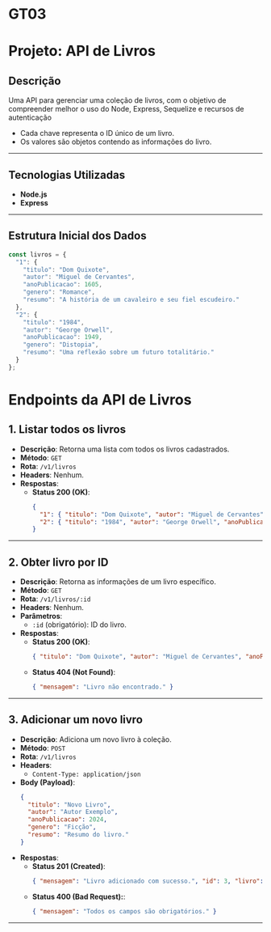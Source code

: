 # GT03
# Projeto: API de Livros

## Descrição

Uma API para gerenciar uma coleção de livros, com o objetivo de compreender melhor o uso do Node, Express, Sequelize e recursos de autenticação  
- Cada chave representa o ID único de um livro.
- Os valores são objetos contendo as informações do livro.

---

## Tecnologias Utilizadas

- **Node.js**
- **Express**

---

## Estrutura Inicial dos Dados

```javascript
const livros = {
  "1": {
    "titulo": "Dom Quixote",
    "autor": "Miguel de Cervantes",
    "anoPublicacao": 1605,
    "genero": "Romance",
    "resumo": "A história de um cavaleiro e seu fiel escudeiro."
  },
  "2": {
    "titulo": "1984",
    "autor": "George Orwell",
    "anoPublicacao": 1949,
    "genero": "Distopia",
    "resumo": "Uma reflexão sobre um futuro totalitário."
  }
};
```
# Endpoints da API de Livros

## **1. Listar todos os livros**

- **Descrição**: Retorna uma lista com todos os livros cadastrados.  
- **Método**: `GET`  
- **Rota**: `/v1/livros`  
- **Headers**: Nenhum.  
- **Respostas**:
  - **Status 200 (OK)**:
    ```json
    {
      "1": { "titulo": "Dom Quixote", "autor": "Miguel de Cervantes", "anoPublicacao": 1605, "genero": "Romance", "resumo": "A história de um cavaleiro e seu fiel escudeiro." },
      "2": { "titulo": "1984", "autor": "George Orwell", "anoPublicacao": 1949, "genero": "Distopia", "resumo": "Uma reflexão sobre um futuro totalitário." }
    }
    ```

---

## **2. Obter livro por ID**

- **Descrição**: Retorna as informações de um livro específico.  
- **Método**: `GET`  
- **Rota**: `/v1/livros/:id`  
- **Headers**: Nenhum.  
- **Parâmetros**:
  - `:id` (obrigatório): ID do livro.  
- **Respostas**:
  - **Status 200 (OK)**:
    ```json
    { "titulo": "Dom Quixote", "autor": "Miguel de Cervantes", "anoPublicacao": 1605, "genero": "Romance", "resumo": "A história de um cavaleiro e seu fiel escudeiro." }
    ```
  - **Status 404 (Not Found)**:
    ```json
    { "mensagem": "Livro não encontrado." }
    ```

---

## **3. Adicionar um novo livro**

- **Descrição**: Adiciona um novo livro à coleção.  
- **Método**: `POST`  
- **Rota**: `/v1/livros`  
- **Headers**:
  - `Content-Type: application/json`  
- **Body (Payload)**:
  ```json
  {
    "titulo": "Novo Livro",
    "autor": "Autor Exemplo",
    "anoPublicacao": 2024,
    "genero": "Ficção",
    "resumo": "Resumo do livro."
  }
- **Respostas**:
  - **Status 201 (Created)**:
    ```json
    { "mensagem": "Livro adicionado com sucesso.", "id": 3, "livro": { "titulo": "Novo Livro", "autor": "Autor Exemplo", "anoPublicacao": 2024, "genero": "Ficção", "resumo": "Resumo do livro." } }

    ```
  - **Status 400 (Bad Request):**:
    ```json
    { "mensagem": "Todos os campos são obrigatórios." }

    ```

---









